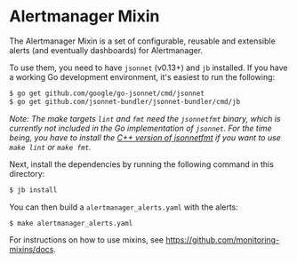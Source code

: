 # Alertmanager Mixin

The Alertmanager Mixin is a set of configurable, reusable and extensible alerts
(and eventually dashboards) for Alertmanager.

To use them, you need to have `jsonnet` (v0.13+) and `jb` installed. If you
have a working Go development environment, it's easiest to run the following:

```bash
$ go get github.com/google/go-jsonnet/cmd/jsonnet
$ go get github.com/jsonnet-bundler/jsonnet-bundler/cmd/jb
```

_Note: The make targets `lint` and `fmt` need the `jsonnetfmt` binary, which is
currently not included in the Go implementation of `jsonnet`. For the time
being, you have to install the [C++ version of
jsonnetfmt](https://github.com/google/jsonnet) if you want to use `make lint`
or `make fmt`._

Next, install the dependencies by running the following command in this
directory:

```bash
$ jb install
```

You can then build a `alertmanager_alerts.yaml` with the alerts:

```bash
$ make alertmanager_alerts.yaml
```

For instructions on how to use mixins, see https://github.com/monitoring-mixins/docs.
